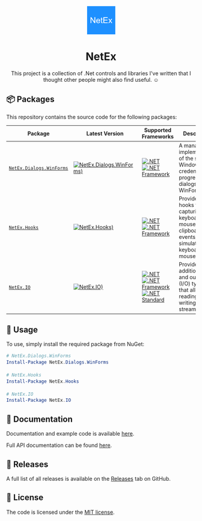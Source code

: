 ﻿---
outputFileName: index.html
---

<div align="center">

<img src="resources/images/icon.png" alt="NetEx.WinForms.ProgressDialog" width="75" />

# NetEx

This project is a collection of .Net controls and libraries I've written that I thought other people might also find useful. :relaxed:

</div>

## 📦 Packages

This repository contains the source code for the following packages:

Package | Latest Version | Supported Frameworks | Description
--------|----------------|----------------------|------------
[`NetEx.Dialogs.WinForms`](https://peckmore.github.io/NetEx/api/NetEx.Dialogs.WinForms.html) | [![NetEx.Dialogs.WinForms)](https://img.shields.io/nuget/v/NetEx.Dialogs.WinForms.svg)](https://www.nuget.org/packages/NetEx.Dialogs.WinForms/) | [![.NET](https://img.shields.io/badge/.net%20-5.0+-8A2BE2)](https://dotnet.microsoft.com/download)<br/>[![.NET Framework](https://img.shields.io/badge/.net%20framework-2.0+-8A2BE2)](https://dotnet.microsoft.com/en-us/download/dotnet-framework) | A managed implementation of the standard Windows credential and progress dialogs, for WinForms.
[`NetEx.Hooks`](https://peckmore.github.io/NetEx/api/NetEx.Hooks.html) | [![NetEx.Hooks)](https://img.shields.io/nuget/v/NetEx.Hooks.svg)](https://www.nuget.org/packages/NetEx.Hooks/) | [![.NET](https://img.shields.io/badge/.net%20-5.0+-8A2BE2)](https://dotnet.microsoft.com/download)<br/>[![.NET Framework](https://img.shields.io/badge/.net%20framework-2.0+-8A2BE2)](https://dotnet.microsoft.com/en-us/download/dotnet-framework) | Provides global hooks for capturing keyboard, mouse, and clipboard events, and simulators for keyboard and mouse events.
[`NetEx.IO`](https://peckmore.github.io/NetEx/api/NetEx.IO.html) | [![NetEx.IO)](https://img.shields.io/nuget/v/NetEx.IO.svg)](https://www.nuget.org/packages/NetEx.IO/) | [![.NET](https://img.shields.io/badge/.net%20-5.0+-8A2BE2)](https://dotnet.microsoft.com/download)<br/>[![.NET Framework](https://img.shields.io/badge/.net%20framework-2.0+-8A2BE2)](https://dotnet.microsoft.com/en-us/download/dotnet-framework)<br/>[![.NET Standard](https://img.shields.io/badge/.net%20standard-2.0+-8A2BE2)](https://dotnet.microsoft.com/en-us/platform/dotnet-standard) | Provides additional input and output (I/O) types, that allow reading and/or writing to data streams.

## 🙌 Usage

To use, simply install the required package from NuGet:

```powershell
# NetEx.Dialogs.WinForms
Install-Package NetEx.Dialogs.WinForms

# NetEx.Hooks
Install-Package NetEx.Hooks

# NetEx.IO
Install-Package NetEx.IO
```

## 📖 Documentation

Documentation and example code is available [here](https://peckmore.github.io/netex/overview/overview.html).

Full API documentation can be found [here](https://peckmore.github.io/netex/api/index.html).

## 🚀 Releases

A full list of all releases is available on the [Releases](https://github.com/Peckmore/netex/releases) tab on GitHub.

## 📄 License

The code is licensed under the [MIT license](https://github.com/Peckmore/NetEx?tab=readme-ov-file#MIT-1-ov-file).